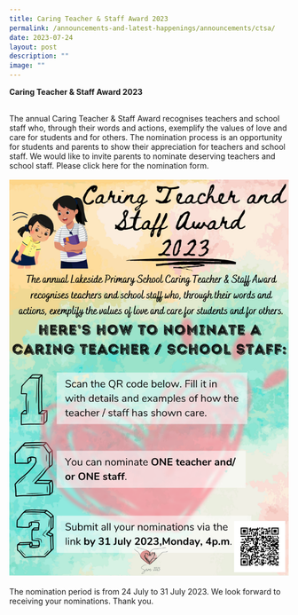 ```yaml
---
title: Caring Teacher & Staff Award 2023
permalink: /announcements-and-latest-happenings/announcements/ctsa/
date: 2023-07-24
layout: post
description: ""
image: ""
---
```

<b>Caring Teacher &amp; Staff Award 2023</b><br><br>

The annual Caring Teacher &amp; Staff Award recognises teachers and school staff who, through their words and actions, exemplify the values of love and care for students and for others. The nomination process is an opportunity for students and parents to show their appreciation for teachers and school staff. We would like to invite parents to nominate deserving teachers and school staff. Please click <a style="text-decoration: none" href="https://forms.gle/E1XJvxih3ByUdsV26">here</a> for the nomination form.<br><br>
<img src="/images/Announcements/ctsa2023.png">
<br><br>
The nomination period is from 24 July to 31 July 2023. We look forward to receiving your nominations. Thank you.